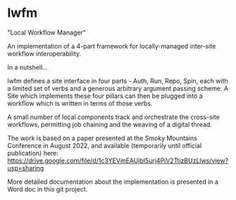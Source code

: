 # lwfm

"Local Workflow Manager"

An implementation of a 4-part framework for locally-managed inter-site workflow interoperability.

In a nutshell...

lwfm defines a site interface in four parts - Auth, Run, Repo, Spin, each with a limited set of verbs and a generous arbitrary
argument passing scheme.  A Site which implements these four pillars can then be plugged into a workflow which is written in terms
of those verbs.

A small number of local components track and orchestrate the cross-site workflows, permitting job chaining and the weaving of a
digital thread.

The work is based on a paper presented at the Smoky Mountains Conference in August 2022, and available (temporarily until official
publication) here: https://drive.google.com/file/d/1c3YEVmEAUjbI5urj4PiV2TtjzBUzLlws/view?usp=sharing

More detailed documentation about the implementation is presented in a Word doc in this git project.

